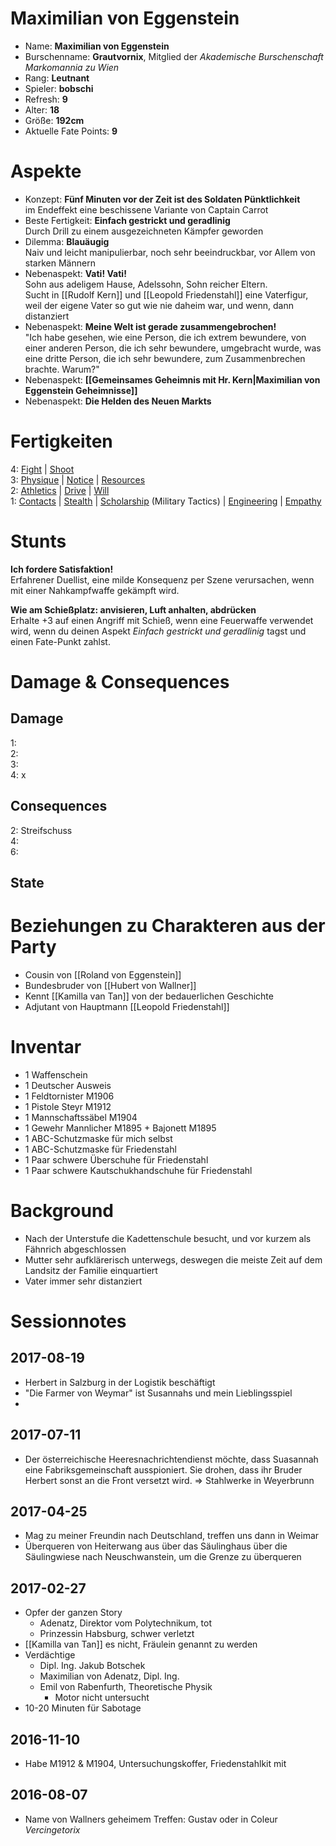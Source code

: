 # Maximilian von Eggenstein

* Name: **Maximilian von Eggenstein**
* Burschenname: **Grautvornix**, Mitglied der *Akademische Burschenschaft Markomannia zu Wien*
* Rang: **Leutnant**
* Spieler: **bobschi**
* Refresh: **9**
* Alter: **18**
* Größe: **192cm**
* Aktuelle Fate Points: **9**

# Aspekte

* Konzept: **Fünf Minuten vor der Zeit ist des Soldaten Pünktlichkeit**  
im Endeffekt eine beschissene Variante von Captain Carrot
* Beste Fertigkeit: **Einfach gestrickt und geradlinig**  
Durch Drill zu einem ausgezeichneten Kämpfer geworden
* Dilemma: **Blauäugig**  
Naiv und leicht manipulierbar, noch sehr beeindruckbar, vor Allem von starken Männern
* Nebenaspekt: **Vati! Vati!**  
Sohn aus adeligem Hause, Adelssohn, Sohn reicher Eltern.  
Sucht in [[Rudolf Kern]] und [[Leopold Friedenstahl]] eine Vaterfigur, weil der eigene Vater so gut wie nie daheim war, und wenn, dann distanziert
* Nebenaspekt: **Meine Welt ist gerade zusammengebrochen!**  
"Ich habe gesehen, wie eine Person, die ich extrem bewundere, von einer anderen Person, die ich sehr bewundere, umgebracht wurde, was eine dritte Person, die ich sehr bewundere, zum Zusammenbrechen brachte. Warum?"
* Nebenaspekt: **[[Gemeinsames Geheimnis mit Hr. Kern|Maximilian von Eggenstein Geheimnisse]]**
* Nebenaspekt: **Die Helden des Neuen Markts**

# Fertigkeiten

4: [Fight][skills_fight] | [Shoot][skills_shoot]  
3: [Physique][skills_physique] | [Notice][skills_notice] | [Resources][skills_resources]  
2: [Athletics][skills_athletics] | [Drive][skills_drive] | [Will][skills_will]  
1: [Contacts][skills_contacts] | [Stealth][skills_stealth] | [Scholarship][skills_scholarship] (Military Tactics) | [Engineering][skills_engineering] | [Empathy][skills_empathy]

# Stunts 

**Ich fordere Satisfaktion!**  
Erfahrener Duellist, eine milde Konsequenz per Szene verursachen, wenn mit einer Nahkampfwaffe gekämpft wird.

**Wie am Schießplatz: anvisieren, Luft anhalten, abdrücken**  
Erhalte +3 auf einen Angriff mit Schieß, wenn eine Feuerwaffe verwendet wird, wenn du deinen Aspekt *Einfach gestrickt und geradlinig* tagst und einen Fate-Punkt zahlst.

# Damage & Consequences

## Damage

1:  
2:  
3:   
4: x 

## Consequences

2: Streifschuss  
4:  
6:

## State

# Beziehungen zu Charakteren aus der Party

* Cousin von [[Roland von Eggenstein]]
* Bundesbruder von [[Hubert von Wallner]]
* Kennt [[Kamilla van Tan]] von der bedauerlichen Geschichte
* Adjutant von Hauptmann [[Leopold Friedenstahl]]

# Inventar

* 1 Waffenschein   
* 1 Deutscher Ausweis
* 1 Feldtornister M1906  
* 1 Pistole Steyr M1912  
* 1 Mannschaftssäbel M1904  
* 1 Gewehr Mannlicher M1895 + Bajonett M1895  
* 1 ABC-Schutzmaske für mich selbst
* 1 ABC-Schutzmaske für Friedenstahl  
* 1 Paar schwere Überschuhe für Friedenstahl  
* 1 Paar schwere Kautschukhandschuhe für Friedenstahl

# Background

* Nach der Unterstufe die Kadettenschule besucht, und vor kurzem als Fähnrich abgeschlossen
* Mutter sehr aufklärerisch unterwegs, deswegen die meiste Zeit auf dem Landsitz der Familie einquartiert
* Vater immer sehr distanziert

# Sessionnotes

## 2017-08-19

* Herbert in Salzburg in der Logistik beschäftigt
* "Die Farmer von Weymar" ist Susannahs und mein Lieblingsspiel
* 

## 2017-07-11

* Der österreichische Heeresnachrichtendienst möchte, dass Suasannah eine Fabriksgemeinschaft ausspioniert. Sie drohen, dass ihr Bruder Herbert sonst an die Front versetzt wird. => Stahlwerke in Weyerbrunn

## 2017-04-25

* Mag zu meiner Freundin nach Deutschland, treffen uns dann in Weimar
* Überqueren von Heiterwang aus über das Säulinghaus über die Säulingwiese nach Neuschwanstein, um die Grenze zu überqueren

## 2017-02-27

* Opfer der ganzen Story
  * Adenatz, Direktor vom Polytechnikum, tot
  * Prinzessin Habsburg, schwer verletzt
* [[Kamilla van Tan]] es nicht, Fräulein genannt zu werden 
* Verdächtige
  * Dipl. Ing. Jakub Botschek
  * Maximilian von Adenatz, Dipl. Ing.
  * Emil von Rabenfurth, Theoretische Physik
  	* Motor nicht untersucht
* 10-20 Minuten für Sabotage

## 2016-11-10

* Habe M1912 & M1904, Untersuchungskoffer, Friedenstahlkit mit

## 2016-08-07

* Name von Wallners geheimem Treffen: Gustav oder in Coleur *Vercingetorix*

[skills_fight]: http://fate-srd.com/fate-core/Fight
[skills_shoot]: http://fate-srd.com/fate-core/Shoot
[skills_physique]: http://fate-srd.com/fate-core/Physique
[skills_notice]: http://fate-srd.com/fate-core/Notice
[skills_resources]: http://fate-srd.com/fate-core/Resources
[skills_athletics]: http://fate-srd.com/fate-core/Athletics
[skills_drive]: http://fate-srd.com/fate-core/Drive
[skills_will]: http://fate-srd.com/fate-core/Will
[skills_contacts]: http://fate-srd.com/fate-core/Contacts
[skills_stealth]: http://fate-srd.com/fate-core/Stealth
[skills_scholarship]: http://fate-srd.com/fate-core/Lore
[skills_engineering]: http://fate-srd.com/fate-core/Craft
[skills_empathy]: http://fate-srd.com/fate-core/Empathy